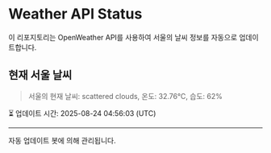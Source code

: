 
# Weather API Status

이 리포지토리는 OpenWeather API를 사용하여 서울의 날씨 정보를 자동으로 업데이트합니다.

## 현재 서울 날씨
> 서울의 현재 날씨: scattered clouds, 온도: 32.76°C, 습도: 62%

⏳ 업데이트 시간: 2025-08-24 04:56:03 (UTC)

---
자동 업데이트 봇에 의해 관리됩니다.
